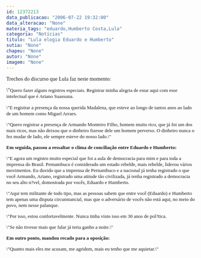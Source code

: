 ```yaml
---
id: 12372213
data_publicacao: "2006-07-22 19:32:00"
data_alteracao: "None"
materia_tags: "eduardo,Humberto Costa,Lula"
categoria: "Notícias"
titulo: "Lula elogia Eduardo e Humberto"
sutia: "None"
chapeu: "None"
autor: "None"
imagem: "None"
---
```

<p><P><FONT face=Verdana>Trechos do discurso que Lula faz neste momento:</FONT></P></p>
<p><P><FONT face=Verdana>\"</FONT><FONT size=2><FONT face=Verdana>Quero fazer alguns registros especiais. Re</FONT><FONT face=Verdana>gistrar minha alegria de estar aqui com esse intelectual que é Ariano Suassuna.</FONT></P></p>
<p><P><FONT face=Verdana>\"E registrar a presença da nossa querida Madalena, que esteve ao longo de tantos anos ao lado de um homem como Miguel Arraes.</FONT></P></p>
<p><P><FONT face=Verdana>\"Quero registrar a presença de Armando Monteiro Filho, homem muito rico, que já foi um dos mais ricos, mas não deixou que o dinheiro fizesse dele um homem perverso. O dinheiro nunca o fez mudar de lado, ele sempre esteve do nosso lado.\"</FONT></P></p>
<p><P><FONT face=Verdana><STRONG>Em seguida, passou a ressaltar o clima de conciliação entre Eduardo e Humberto:</STRONG></FONT></P></p>
<p><P><FONT face=Verdana>\"E agora um registro muito especial que foi a aula de democracia para mim e para toda a imprensa do Brasil.&nbsp;Pernambuco é considerado um estado rebelde, mais rebelde, liderou vários movimentos. Eu duvido que a imprensa de Pernambuco e a nacional já tenha registrado o que você Armando, Ariano, registrado uma atitude tão civilizada, já tenha registrado a democracia no seu alto n?vel, domostrada por vocês, Eduardo e Humberto.</FONT></P></p>
<p><P><FONT face=Verdana>\"Aqui tem militante de todo tipo, mas as pessoas sabem que entre você (Eduardo)&nbsp;e Humberto tem apenas uma disputa circunstancial, mas que o adversário de vocês não está aqui, no meio do povo, nem nesse palanque.</FONT></P></p>
<p><P><FONT face=Verdana>\"Por isso, estou confortavelmente. Nunca tinha visto isso em 30 anos de pol?tica.</FONT></P></p>
<p><P><FONT face=Verdana>\"Se não tivesse mais que falar já teria ganho a noite.\"</FONT></P></p>
<p><P><FONT face=Verdana><STRONG>Em outro ponto, mandou recado para a oposição:</STRONG></FONT></P></p>
<p><P><FONT face=Verdana>\"Quanto mais eles me acusam, me agridem, mais&nbsp;eu tenho que me aquietar.\"</FONT></P></FONT> </p>
